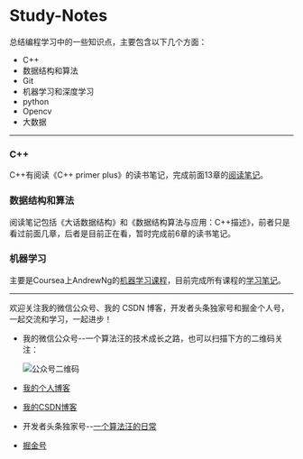 # Study-Notes

总结编程学习中的一些知识点，主要包含以下几个方面：

- C++
- 数据结构和算法
- Git
- 机器学习和深度学习
- python
- Opencv
- 大数据

------

### C++

C++有阅读《C++ primer plus》的读书笔记，完成前面13章的[阅读笔记](https://github.com/ccc013/Study-Notes/tree/master/C%2B%2B/%E8%AF%BB%E4%B9%A6%E7%AC%94%E8%AE%B0/C%2B%2B%20primer%20plus)。

### 数据结构和算法

阅读笔记包括《大话数据结构》和《数据结构算法与应用：C++描述》，前者只是看过前面几章，后者是目前正在看，暂时完成前6章的读书笔记。

### 机器学习

主要是Coursea上AndrewNg的[机器学习课程](https://www.coursera.org/learn/machine-learning)，目前完成所有课程的[学习笔记](https://github.com/ccc013/Study-Notes/tree/master/MachineLearningStudy/%E6%9C%BA%E5%99%A8%E5%AD%A6%E4%B9%A0%E7%AC%94%E8%AE%B0)。

------

欢迎关注我的微信公众号、我的 CSDN 博客，开发者头条独家号和掘金个人号，一起交流和学习，一起进步！

- 我的微信公众号--一个算法汪的技术成长之路，也可以扫描下方的二维码关注：

  ![公众号二维码](https://github.com/ccc013/Study-Notes/blob/master/Images/qrcode_new.jpg)

- [我的个人博客](http://ccc013.github.io)

- [我的CSDN博客](https://blog.csdn.net/lc013)

- 开发者头条独家号--[一个算法汪的日常](https://toutiao.io/subjects/1584)

- [掘金号](https://juejin.im/user/5697a5e860b2608e6c4a6128/shares)



